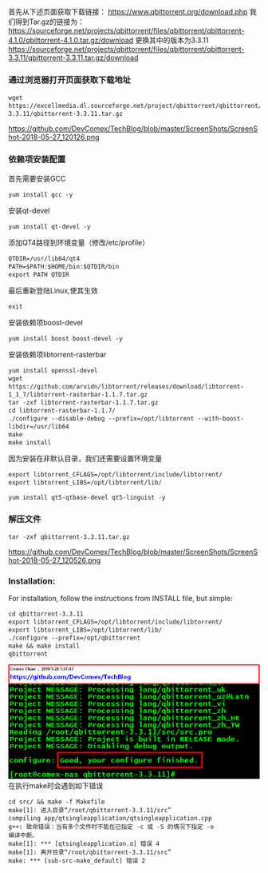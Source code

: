首先从下述页面获取下载链接：
https://www.qbittorrent.org/download.php
我们得到Tar.gz的链接为：
https://sourceforge.net/projects/qbittorrent/files/qbittorrent/qbittorrent-4.1.0/qbittorrent-4.1.0.tar.gz/download
更换其中的版本为3.3.11
https://sourceforge.net/projects/qbittorrent/files/qbittorrent/qbittorrent-3.3.11/qbittorrent-3.3.11.tar.gz/download
### 通过浏览器打开页面获取下载地址
```
wget https://excellmedia.dl.sourceforge.net/project/qbittorrent/qbittorrent/qbittorrent-3.3.11/qbittorrent-3.3.11.tar.gz
```
https://github.com/DevComex/TechBlog/blob/master/ScreenShots/ScreenShot-2018-05-27_120126.png



### 依赖项安装配置
首先需要安装GCC
```
yum install gcc -y
```
安装qt-devel
```
yum install qt-devel -y
```
添加QT4路径到环境变量（修改/etc/profile）
```
QTDIR=/usr/lib64/qt4
PATH=$PATH:$HOME/bin:$QTDIR/bin
export PATH QTDIR
```
最后重新登陆Linux,使其生效
```
exit
```
安装依赖项boost-devel
```
yum install boost boost-devel -y
```
安装依赖项libtorrent-rasterbar
```
yum install openssl-devel
wget https://github.com/arvidn/libtorrent/releases/download/libtorrent-1_1_7/libtorrent-rasterbar-1.1.7.tar.gz
tar -zxf libtorrent-rasterbar-1.1.7.tar.gz
cd libtorrent-rasterbar-1.1.7/
./configure --disable-debug --prefix=/opt/libtorrent --with-boost-libdir=/usr/lib64
make
make install
```
因为安装在非默认目录，我们还需要设置环境变量
```
export libtorrent_CFLAGS=/opt/libtorrent/include/libtorrent/
export libtorrent_LIBS=/opt/libtorrent/lib/
```

```
yum install qt5-qtbase-devel qt5-linguist -y
```
### 解压文件
```
tar -zxf qbittorrent-3.3.11.tar.gz
```
https://github.com/DevComex/TechBlog/blob/master/ScreenShots/ScreenShot-2018-05-27_120526.png

### Installation:
For installation, follow the instructions from INSTALL file, but simple:

```
cd qbittorrent-3.3.11
export libtorrent_CFLAGS=/opt/libtorrent/include/libtorrent/
export libtorrent_LIBS=/opt/libtorrent/lib/
./configure --prefix=/opt/qbittorrent
make && make install
qbittorrent
```
![](https://github.com/DevComex/TechBlog/blob/master/ScreenShots/ScreenShot-2018-05-28_074739.png)
在执行make时会遇到如下错误
```
cd src/ && make -f Makefile 
make[1]: 进入目录“/root/qbittorrent-3.3.11/src”
compiling app/qtsingleapplication/qtsingleapplication.cpp
g++: 致命错误：当有多个文件时不能在已指定 -c 或 -S 的情况下指定 -o
编译中断。
make[1]: *** [qtsingleapplication.o] 错误 4
make[1]: 离开目录“/root/qbittorrent-3.3.11/src”
make: *** [sub-src-make_default] 错误 2
```
